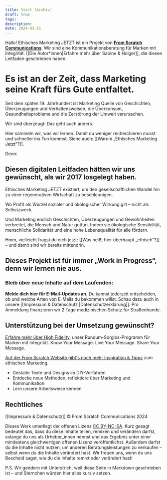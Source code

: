 ```yaml
---
title: Start (Archiv)
draft: true
tags: 
description: 
date: 2024-03-11
---
```

Hallo! Ethisches Marketing JETZT ist ein Projekt von [**From Scratch Communications**](https://from-scratch.net/de/). Wir sind eine Kommunikationsberatung für Marken mit Integrität.
[[Die Autor*innen|Erfahre mehr über Sabine & Holger]], die diesen Leitfaden geschrieben haben.

# Es ist an der Zeit, dass Marketing seine Kraft fürs Gute entfaltet.
Seit dem späten 19. Jahrhundert ist Marketing Quelle von Geschichten, Überzeugungen und Verhaltensweisen, die Überkonsum, Gesundheitsprobleme und die Zerstörung der Umwelt verursachen.

Wir sind überzeugt: Das geht auch anders. 

Hier sammeln wir, was wir lernen. Damit du weniger recherchieren musst und schneller ins Tun kommst. Siehe auch: [[Warum „Ethisches Marketing Jetzt“?]].

Denn:
## Diesen digitalen Leitfaden hätten wir uns gewünscht, als wir 2017 losgelegt haben.
Ethisches Marketing JETZT existiert, um den gesellschaftlichen Wandel hin zu einer regenerativen Wirtschaft zu beschleunigen. 

Wo Profit als Wurzel sozialer und ökologischer Wirkung gilt – nicht als Selbstzweck. 

Und Marketing endlich Geschichten, Überzeugungen und Gewohnheiten verbreitet, die Mensch und Natur guttun. Indem sie ökologische Sensibilität, menschliche Solidarität und eine hohe Lebensqualität für alle fördern.

Hmm, vielleicht fragst du dich jetzt: [[Was heißt hier überhaupt „ethisch“?]] – und damit sind wir bereits mittendrin.
## Dieses Projekt ist für immer „Work in Progress“, denn wir lernen nie aus.
### Bleib über neue Inhalte auf dem Laufenden:
**Melde dich hier für E-Mail-Updates an.** Du kannst jederzeit entscheiden, ob und welche Arten von E-Mails du bekommen willst. Schau dazu auch in unsere [[Impressum & Datenschutz |Datenschutzerklärung]].
Pro Anmeldung finanzieren wir 2 Tage medizinischen Schutz für Straßenhunde.

## Unterstützung bei der Umsetzung gewünscht?
[Erfahre mehr über High Fidelity](https://from-scratch.net/de/arbeite-mit-uns/high-fidelity-kommunikation-programm/), unser Rundum-Sorglos-Programm für Marken mit Integrität. Know Your Message. Live Your Message. Share Your Message.

[Auf der From Scratch Website gibt's noch mehr Inspiration & Tipps](https://from-scratch.net/de/tipps/) zum ethischen Marketing. 
- Gestalte Texte und Designs im DIY-Verfahren
- Entdecke neue Methoden, reflektiere über Marketing und Kommunikation
- Lern unsere Arbeitsweise kennen
## Rechtliches
[[Impressum & Datenschutz]]
© From Scratch Communications 2024 

Dieses Werk unterliegt der offenen Lizenz [CC BY-NC-SA](https://creativecommons.org/licenses/by-nc-sa/4.0/). 
Kurz gesagt bedeutet das, dass du diese Inhalte teilen, remixen und verändern darfst, solange du uns als Urheber_innen nennst und das Ergebnis unter einer mindestens gleichwertigen offenen Lizenz veröffentlichst. Außerdem darfst du die Inhalte nicht nutzen, um anderen Beratungsleistungen zu verkaufen – selbst wenn du die Inhalte verändert hast. Wir freuen uns, wenn du uns Bescheid sagst, wie du die Inhalte remixt oder verändert hast!

P.S. Wir gendern mit Unterstrich, weil diese Seite in Markdown geschrieben ist – und Sternchen würden hier alles kursiv setzen.